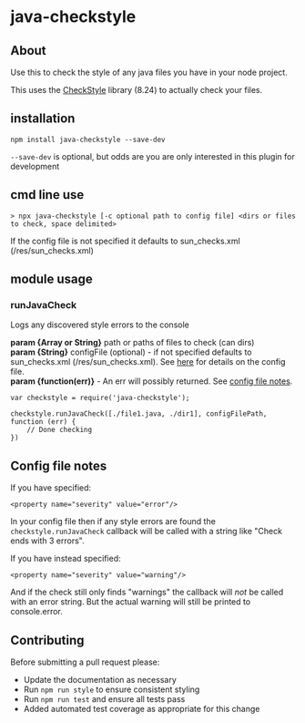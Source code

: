 # java-checkstyle #

## About

Use this to check the style of any java files you have in your node project.

This uses the [CheckStyle](https://checkstyle.sourceforge.io/) library (8.24) to actually check your files.

## installation

```
npm install java-checkstyle --save-dev
```
`--save-dev` is optional, but odds are you are only interested in this plugin for development

## cmd line use
```
> npx java-checkstyle [-c optional path to config file] <dirs or files to check, space delimited>
```
If the config file is not specified it defaults to sun_checks.xml (/res/sun_checks.xml)

## module usage

### runJavaCheck

Logs any discovered style errors to the console

**param {Array or String}** path or paths of files to check (can dirs)  
**param {String}** configFile (optional) - if not specified defaults to sun_checks.xml (/res/sun_checks.xml).  See [here](https://checkstyle.sourceforge.io/config.html) for details on the config file.  
**param {function(err)}** - An err will possibly returned.  See [config file notes](#markdownheader-config-file-notes).

```
var checkstyle = require('java-checkstyle');

checkstyle.runJavaCheck([./file1.java, ./dir1], configFilePath, function (err) {
    // Done checking
})
```

## Config file notes
If you have specified:
```
<property name="severity" value="error"/>
```
In your config file then if any style errors are found the `checkstyle.runJavaCheck` callback will be called with a string like "Check ends with 3 errors".


If you have instead specified:
```
<property name="severity" value="warning"/>
```
And if the check still only finds "warnings" the callback will *not* be called with an error string.  But the actual warning will still be printed to console.error.

## Contributing

Before submitting a pull request please:
- Update the documentation as necessary
- Run `npm run style` to ensure consistent styling
- Run `npm run test` and ensure all tests pass
- Added automated test coverage as appropriate for this change
